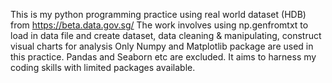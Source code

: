 This is my python programming practice using real world dataset (HDB) from https://beta.data.gov.sg/ 
The work involves using np.genfromtxt to load in data file and create dataset, data cleaning & manipulating, construct visual charts for analysis
Only Numpy and Matplotlib package are used in this practice. Pandas and Seaborn etc are excluded. It aims to harness my coding skills with limited packages available. 
